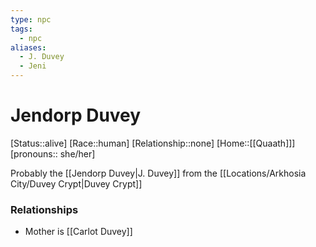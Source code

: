 ```yaml
---
type: npc
tags:
  - npc
aliases:
  - J. Duvey
  - Jeni
---
```


# Jendorp Duvey
[Status::alive]
[Race::human]
[Relationship::none]
[Home::[[Quaath]]]
[pronouns:: she/her]

Probably the [[Jendorp Duvey|J. Duvey]] from the [[Locations/Arkhosia City/Duvey Crypt|Duvey Crypt]]
### Relationships
- Mother is [[Carlot Duvey]]